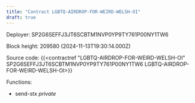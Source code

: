 ```yaml
---
title: "Contract LGBTQ-AIRDROP-FOR-WEIRD-WELSH-OI"
draft: true
---
```

Deployer: SP2G6SEFFJ3JT6SCBTM1NVP0YP9TY761P00NY1TW6


 



Block height: 209580 (2024-11-13T19:30:14.000Z)

Source code: {{<contractref "LGBTQ-AIRDROP-FOR-WEIRD-WELSH-OI" SP2G6SEFFJ3JT6SCBTM1NVP0YP9TY761P00NY1TW6 LGBTQ-AIRDROP-FOR-WEIRD-WELSH-OI>}}

Functions:

* send-stx _private_
